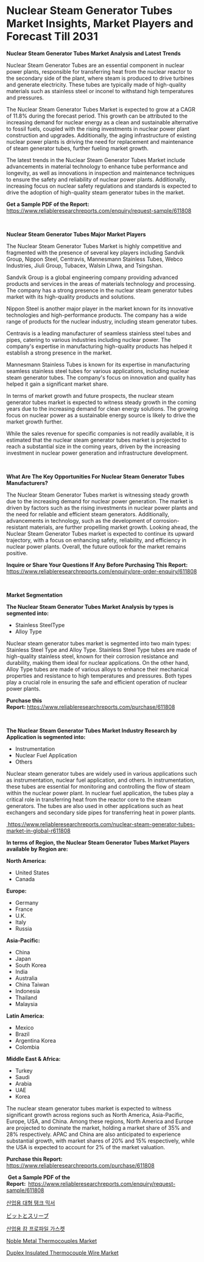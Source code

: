 <p><h1>Nuclear Steam Generator Tubes Market Insights, Market Players and Forecast Till 2031</h1></p><p><strong>Nuclear Steam Generator Tubes Market Analysis and Latest Trends</strong></p>
<p><p>Nuclear Steam Generator Tubes are an essential component in nuclear power plants, responsible for transferring heat from the nuclear reactor to the secondary side of the plant, where steam is produced to drive turbines and generate electricity. These tubes are typically made of high-quality materials such as stainless steel or inconel to withstand high temperatures and pressures.</p><p>The Nuclear Steam Generator Tubes Market is expected to grow at a CAGR of 11.8% during the forecast period. This growth can be attributed to the increasing demand for nuclear energy as a clean and sustainable alternative to fossil fuels, coupled with the rising investments in nuclear power plant construction and upgrades. Additionally, the aging infrastructure of existing nuclear power plants is driving the need for replacement and maintenance of steam generator tubes, further fueling market growth.</p><p>The latest trends in the Nuclear Steam Generator Tubes Market include advancements in material technology to enhance tube performance and longevity, as well as innovations in inspection and maintenance techniques to ensure the safety and reliability of nuclear power plants. Additionally, increasing focus on nuclear safety regulations and standards is expected to drive the adoption of high-quality steam generator tubes in the market.</p></p>
<p><strong>Get a Sample PDF of the Report:&nbsp;</strong> <a href="https://www.reliableresearchreports.com/enquiry/request-sample/611808">https://www.reliableresearchreports.com/enquiry/request-sample/611808</a></p>
<p>&nbsp;</p>
<p><strong>Nuclear Steam Generator Tubes Major Market Players</strong></p>
<p><p>The Nuclear Steam Generator Tubes Market is highly competitive and fragmented with the presence of several key players including Sandvik Group, Nippon Steel, Centravis, Mannesmann Stainless Tubes, Webco Industries, Jiuli Group, Tubacex, Walsin Lihwa, and Tsingshan. </p><p>Sandvik Group is a global engineering company providing advanced products and services in the areas of materials technology and processing. The company has a strong presence in the nuclear steam generator tubes market with its high-quality products and solutions. </p><p>Nippon Steel is another major player in the market known for its innovative technologies and high-performance products. The company has a wide range of products for the nuclear industry, including steam generator tubes.</p><p>Centravis is a leading manufacturer of seamless stainless steel tubes and pipes, catering to various industries including nuclear power. The company's expertise in manufacturing high-quality products has helped it establish a strong presence in the market.</p><p>Mannesmann Stainless Tubes is known for its expertise in manufacturing seamless stainless steel tubes for various applications, including nuclear steam generator tubes. The company's focus on innovation and quality has helped it gain a significant market share.</p><p>In terms of market growth and future prospects, the nuclear steam generator tubes market is expected to witness steady growth in the coming years due to the increasing demand for clean energy solutions. The growing focus on nuclear power as a sustainable energy source is likely to drive the market growth further. </p><p>While the sales revenue for specific companies is not readily available, it is estimated that the nuclear steam generator tubes market is projected to reach a substantial size in the coming years, driven by the increasing investment in nuclear power generation and infrastructure development.</p></p>
<p>&nbsp;</p>
<p><strong>What Are The Key Opportunities For Nuclear Steam Generator Tubes Manufacturers?</strong></p>
<p><p>The Nuclear Steam Generator Tubes market is witnessing steady growth due to the increasing demand for nuclear power generation. The market is driven by factors such as the rising investments in nuclear power plants and the need for reliable and efficient steam generators. Additionally, advancements in technology, such as the development of corrosion-resistant materials, are further propelling market growth. Looking ahead, the Nuclear Steam Generator Tubes market is expected to continue its upward trajectory, with a focus on enhancing safety, reliability, and efficiency in nuclear power plants. Overall, the future outlook for the market remains positive.</p></p>
<p><strong>Inquire or Share Your Questions If Any Before Purchasing This Report:</strong> <a href="https://www.reliableresearchreports.com/enquiry/pre-order-enquiry/611808">https://www.reliableresearchreports.com/enquiry/pre-order-enquiry/611808</a></p>
<p>&nbsp;</p>
<p><strong>Market Segmentation</strong></p>
<p><strong>The Nuclear Steam Generator Tubes Market Analysis by types is segmented into:</strong></p>
<p><ul><li>Stainless SteelType</li><li>Alloy Type</li></ul></p>
<p><p>Nuclear steam generator tubes market is segmented into two main types: Stainless Steel Type and Alloy Type. Stainless Steel Type tubes are made of high-quality stainless steel, known for their corrosion resistance and durability, making them ideal for nuclear applications. On the other hand, Alloy Type tubes are made of various alloys to enhance their mechanical properties and resistance to high temperatures and pressures. Both types play a crucial role in ensuring the safe and efficient operation of nuclear power plants.</p></p>
<p><strong>Purchase this Report:&nbsp;</strong><a href="https://www.reliableresearchreports.com/purchase/611808">https://www.reliableresearchreports.com/purchase/611808</a></p>
<p>&nbsp;</p>
<p><strong>The Nuclear Steam Generator Tubes Market Industry Research by Application is segmented into:</strong></p>
<p><ul><li>Instrumentation</li><li>Nuclear Fuel Application</li><li>Others</li></ul></p>
<p><p>Nuclear steam generator tubes are widely used in various applications such as instrumentation, nuclear fuel application, and others. In instrumentation, these tubes are essential for monitoring and controlling the flow of steam within the nuclear power plant. In nuclear fuel application, the tubes play a critical role in transferring heat from the reactor core to the steam generators. The tubes are also used in other applications such as heat exchangers and secondary side pipes for transferring heat in power plants.</p></p>
<p><a href="https://www.reliableresearchreports.com/nuclear-steam-generator-tubes-market-in-global-r611808">&nbsp;https://www.reliableresearchreports.com/nuclear-steam-generator-tubes-market-in-global-r611808</a></p>
<p><strong>In terms of Region, the Nuclear Steam Generator Tubes Market Players available by Region are:</strong></p>
<p>
    <p> <strong> North America: </strong>
        <ul>
            <li>United States</li>
            <li>Canada</li>
        </ul>
        </p> 
    <p> <strong> Europe: </strong>
        <ul>
            <li>Germany</li>
            <li>France</li>
            <li>U.K.</li>
            <li>Italy</li>
            <li>Russia</li>
        </ul>
        </p> 
    <p> <strong> Asia-Pacific: </strong>
        <ul>
            <li>China</li>
            <li>Japan</li>
            <li>South Korea</li>
            <li>India</li>
            <li>Australia</li>
            <li>China Taiwan</li>
            <li>Indonesia</li>
            <li>Thailand</li>
            <li>Malaysia</li>
        </ul>
        </p> 
    <p> <strong> Latin America: </strong>
        <ul>
            <li>Mexico</li>
            <li>Brazil</li>
            <li>Argentina Korea</li>
            <li>Colombia</li>
        </ul>
        </p> 
    <p> <strong> Middle East & Africa: </strong>
        <ul>
            <li>Turkey</li>
            <li>Saudi</li>
            <li>Arabia</li>
            <li>UAE</li>
            <li>Korea</li>
        </ul>
    </p>
    </p>
<p><p>The nuclear steam generator tubes market is expected to witness significant growth across regions such as North America, Asia-Pacific, Europe, USA, and China. Among these regions, North America and Europe are projected to dominate the market, holding a market share of 35% and 28% respectively. APAC and China are also anticipated to experience substantial growth, with market shares of 20% and 15% respectively, while the USA is expected to account for 2% of the market valuation.</p></p>
<p><strong>Purchase this Report: </strong><a href="https://www.reliableresearchreports.com/purchase/611808">https://www.reliableresearchreports.com/purchase/611808</a></p>
<p>&nbsp;<strong>Get a Sample PDF of the Report:&nbsp;&nbsp;</strong><a href="https://www.reliableresearchreports.com/enquiry/request-sample/611808">https://www.reliableresearchreports.com/enquiry/request-sample/611808</a></p>
<p><strong></strong></p>
<p><p><a href="https://github.com/jimahmed0511/Market-Research-Report-List-1/blob/main/997184689235.md">산업용 대형 탱크 믹서</a></p><p><a href="https://github.com/EthanMorar2011/Market-Research-Report-List-1/blob/main/856821797672.md">ビットとスリーブ</a></p><p><a href="https://github.com/ahmadrevanz10/Market-Research-Report-List-1/blob/main/939910389236.md">산업용 캄 프로파일 가스켓</a></p><p><a href="https://github.com/JermaineCrona2023/Market-Research-Report-List-1/blob/main/noble-metal-thermocouples-market.md">Noble Metal Thermocouples Market</a></p><p><a href="https://github.com/AlysaLedner2023/Market-Research-Report-List-1/blob/main/duplex-insulated-thermocouple-wire-market.md">Duplex Insulated Thermocouple Wire Market</a></p></p>